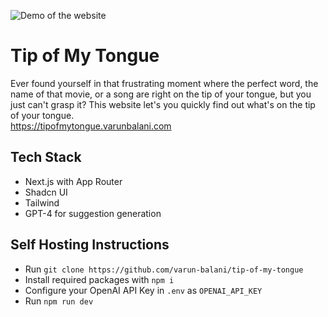 ![Demo of the website](https://i.imgur.com/9SIXABi.gif)

# Tip of My Tongue

Ever found yourself in that frustrating moment where the
perfect word, the name of that movie, or a song are right on
the tip of your tongue, but you just can't grasp it? This website let's you quickly find out what's on the tip of your tongue.  
https://tipofmytongue.varunbalani.com

## Tech Stack

-   Next.js with App Router
-   Shadcn UI
-   Tailwind
-   GPT-4 for suggestion generation

## Self Hosting Instructions

-   Run `git clone https://github.com/varun-balani/tip-of-my-tongue`
-   Install required packages with `npm i`
-   Configure your OpenAI API Key in `.env` as `OPENAI_API_KEY`
-   Run `npm run dev`
